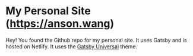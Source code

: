 # My Personal Site (https://anson.wang)

Hey! You found the Github repo for my personal site. It uses Gatsby and is hosted on Netlify. It uses the [Gatsby Universal](https://github.com/fabe/gatsby-universal) theme.
